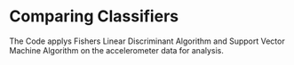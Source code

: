 # Comparing Classifiers

The Code applys Fishers Linear Discriminant Algorithm and Support Vector Machine Algorithm on the accelerometer data for analysis.
